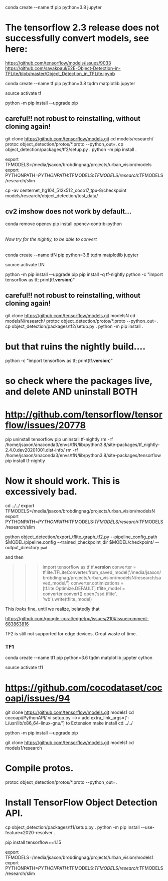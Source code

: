 conda create --name tf pip python=3.8 jupyter

# The tensorflow 2.3 release does not successfully convert models, see here:

https://github.com/tensorflow/models/issues/9033
https://github.com/sayakpaul/E2E-Object-Detection-in-TFLite/blob/master/Object_Detection_in_TFLite.ipynb

conda create --name tf pip python=3.8 tqdm matplotlib jupyter 

source activate tf

python -m pip install --upgrade pip

## careful!! not robust to reinstalling, without cloning again!
git clone https://github.com/tensorflow/models.git
cd models/research/
protoc object_detection/protos/*.proto --python_out=.
cp object_detection/packages/tf2/setup.py .
python -m pip install .

export TFMODELS=/media/jsaxon/brobdingnag/projects/urban_vision/models
export PYTHONPATH=$PYTHONPATH:$TFMODELS:$TFMODELS/research:$TFMODELS/research/slim

cp -av centernet_hg104_512x512_coco17_tpu-8/checkpoint models/research/object_detection/test_data/

## cv2 imshow does not work by default...
conda remove opencv
pip install opencv-contrib-python




######
###### Now try for the nightly, to be able to convert

conda create --name tfN pip python=3.8 tqdm matplotlib jupyter 

source activate tfN

python -m pip install --upgrade pip
pip install -q tf-nightly
python -c "import tensorflow as tf; print(tf.__version__)"


## careful!! not robust to reinstalling, without cloning again!
git clone https://github.com/tensorflow/models.git modelsN
cd modelsN/research/
protoc object_detection/protos/*.proto --python_out=.
cp object_detection/packages/tf2/setup.py .
python -m pip install .

# but that ruins the nightly build....
python -c "import tensorflow as tf; print(tf.__version__)"

# so check where the packages live, and delete AND uninstall BOTH
# http://github.com/tensorflow/tensorflow/issues/20778 
pip uninstall tensorflow
pip uninstall tf-nightly
rm -rf /home/jsaxon/anaconda3/envs/tfN/lib/python3.8/site-packages/tf_nightly-2.4.0.dev20201001.dist-info/
rm -rf /home/jsaxon/anaconda3/envs/tfN/lib/python3.8/site-packages/tensorflow
pip install tf-nightly

# Now it should work.  This is excessively bad.

cd ../../
export TFMODELS=/media/jsaxon/brobdingnag/projects/urban_vision/modelsN
export PYTHONPATH=$PYTHONPATH:$TFMODELS:$TFMODELS/research:$TFMODELS/research/slim



python object_detection/export_tflite_graph_tf2.py --pipeline_config_path $MODEL/pipeline.config --trained_checkpoint_dir $MODEL/checkpoint/ --output_directory `pwd`

and then 

>>> import tensorflow as tf
>>> tf.__version__
>>> converter = tf.lite.TFLiteConverter.from_saved_model('/media/jsaxon/brobdingnag/projects/urban_vision/modelsN/research/saved_model/')
>>> converter.optimizations = [tf.lite.Optimize.DEFAULT]
>>> tflite_model = converter.convert()
>>> open('ssd.tflite', 'wb').write(tflite_model)

This _looks_ fine, until we realize, belatedly that 

https://github.com/google-coral/edgetpu/issues/210#issuecomment-683863816

TF2 is still not supported for edge devices.  Great waste of time.

### TF1

conda create --name tf1 pip python=3.6 tqdm matplotlib jupyter cython 

source activate tf1

# https://github.com/cocodataset/cocoapi/issues/94
git clone https://github.com/tensorflow/models.git models1
cd cocoapi/PythonAPI/
vi setup.py -->> add extra_link_args=['-L/usr/lib/x86_64-linux-gnu/'] to Extension
make install 
cd ../../


python -m pip install --upgrade pip

git clone https://github.com/tensorflow/models.git models1
cd models1/research
# Compile protos.
protoc object_detection/protos/*.proto --python_out=.
# Install TensorFlow Object Detection API.
cp object_detection/packages/tf1/setup.py .
python -m pip install --use-feature=2020-resolver .


pip install tensorflow==1.15

export TFMODELS=/media/jsaxon/brobdingnag/projects/urban_vision/models1
export PYTHONPATH=$PYTHONPATH:$TFMODELS:$TFMODELS/research:$TFMODELS/research/slim





